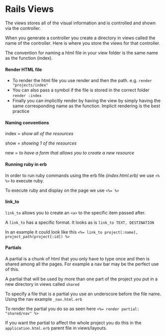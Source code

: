 # Rails Views

The views stores all of the visual information and is controlled and shown via the controller.

When you generate a controller you create a directory in views called the name of the controller. Here is where you store the views for that controller.

The convention for naming a html file in your view folder is the same name as the function (index).



#### Render HTML file

- To render the html file you use render and then the path. e.g.  `render "projects/index"`
- You can also pass a symbol if the file is stored in the correct folder `render :index`
- Finally you can implicitly render by having the view by simply having the same corresponding name as the function. Implicit rendering is the best practice



#### Naming conventions

index = *show all of the resources*

show = *showing 1 of the resources*

new = *to have a form that allows you to create a new resource*



#### Running ruby in erb

In order to run ruby commands using the erb file *(index.html.erb)* we use `<% %>` to execute ruby.

To execute ruby and display on the page we use `<%= %>`



#### link_to

`link_to` allows you to create an `<a>` to the specific item passed after.

A `link_to` has a specific format. It looks as is `link_to TEXT, DESTINATION`

In an example it could look like this `<%= link_to project[:name], project_path(project[:id]) %>`



#### Partials

A partial is a chunk of html that you only have to type once and then is shared among all the pages. For example a nav bar may be the perfect use of this.

A partial that will be used by more than one part of the project you put in a new directory in views called `shared`

To specify a file that is a partial you use an underscore before the file name. Using the nav example `_nav.html.erb`

To render the partial you do so as seen here `<%= render partial: "shared/nav" %>`

If you want the partial to affect the whole project you do this in the `application.html.erb` parent file in views/layouts.